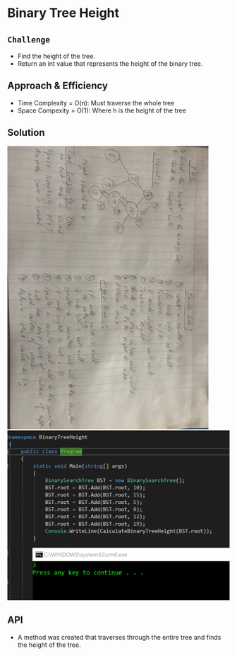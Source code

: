 # Binary Tree Height


## `Challenge`
* Find the height of the tree.
* Return an int value that represents the height of the binary tree. 


## Approach & Efficiency
* Time Complexity = O(n): Must traverse the whole tree
* Space Compexity = O(1): Where h is the height of the tree

## Solution
![Binary Tree Height](/Assets/BinaryTreeHeight.jpg)
![BinaryTreeHeight](/Assets/BinaryTreeHeight2.jpg)


## API
* A method was created that traverses through the entire tree and finds the height of the tree. 
